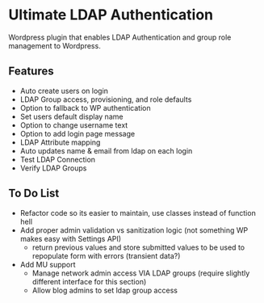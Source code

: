 Ultimate LDAP Authentication
============================

Wordpress plugin that enables LDAP Authentication and group role management to Wordpress.

## Features
- Auto create users on login
- LDAP Group access, provisioning, and role defaults
- Option to fallback to WP authentication
- Set users default display name
- Option to change username text
- Option to add login page message
- LDAP Attribute mapping
- Auto updates name & email from ldap on each login
- Test LDAP Connection
- Verify LDAP Groups

## To Do List
- Refactor code so its easier to maintain, use classes instead of function hell
- Add proper admin validation vs sanitization logic (not something WP makes easy with Settings API)
  * return previous values and store submitted values to be used to repopulate form with errors (transient data?)
- Add MU support
  * Manage network admin access VIA LDAP groups (require slightly different interface for this section)
  * Allow blog admins to set ldap group access
